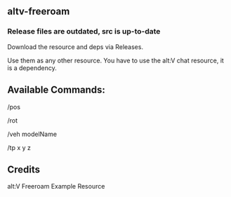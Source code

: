 ## altv-freeroam

### Release files are outdated, src is up-to-date

Download the resource and deps via Releases.

Use them as any other resource. You have to use the alt:V chat resource, it is a dependency.
## Available Commands:

/pos   

/rot

/veh modelName

/tp x y z

## Credits 
alt:V Freeroam Example Resource
